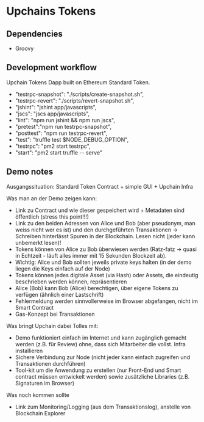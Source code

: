 # Upchains Tokens

## Dependencies

* Groovy


## Development workflow
Upchain Tokens Dapp built on Ethereum Standard Token.


  * "testrpc-snapshot": "./scripts/create-snapshot.sh",
  * "testrpc-revert": "./scripts/revert-snapshot.sh",
  * "jshint": "jshint app/javascripts",
  * "jscs": "jscs app/javascripts",
  * "lint": "npm run jshint && npm run jscs",
  * "pretest":"npm run testrpc-snapshot",
  * "posttest": "npm run testrpc-revert",
  * "test": "truffle test $NODE_DEBUG_OPTION",
  * "testrpc": "pm2 start testrpc",
  * "start": "pm2 start truffle -- serve"


## Demo notes
Ausgangssituation: Standard Token Contract + simple GUI + Upchain Infra

Was man an der Demo zeigen kann:
* Link zu Contract und wie dieser gespeichert wird + Metadaten sind öffentlich (stress this point!!!)
* Link zu den beiden Adressen von Alice und Bob (aber pseudonym, man weiss nicht wer es ist) und den durchgeführten Transaktionen -> Schreiben hinterlässt Spuren in der Blockchain. Lesen nicht (jeder kann unbemerkt lesen)!
* Tokens können von Alice zu Bob überwiesen werden (Ratz-fatz -> quasi in Echtzeit - läuft alles immer mit 15 Sekunden Blockzeit ab). 
* Wichtig: Alice und Bob sollten jeweils private keys halten (in der demo liegen die Keys einfach auf der Node)
* Tokens können jedes digitale Asset (via Hash) oder Assets, die eindeutig beschrieben werden können, repräsentieren
* Alice (Bob) kann Bob (Alice) berechtigen, über eigene Tokens zu verfügen (ähnlich einer Lastschrift)
* Fehlermeldung werden sinnvollerweise im Browser abgefangen, nicht im Smart Contract
* Gas-Konzept bei Transaktionen


Was bringt Upchain dabei Tolles mit:
* Demo funktioniert einfach im Internet und kann zugänglich gemacht werden (z.B. für Review) ohne, dass sich Mitarbeiter die vollst. Infra installieren
* Sichere Verbindung zur Node (nicht jeder kann einfach zugreifen und Transaktionen durchführen)
* Tool-kit um die Anwendung zu erstellen (nur Front-End und Smart contract müssen entwickelt werden) sowie zusätzliche Libraries (z.B. Signaturen im Browser)


Was noch kommen sollte
* Link zum Monitoring/Logging (aus dem Transaktionslog), anstelle von Blockchain Explorer
